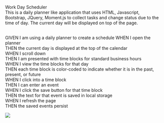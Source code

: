 Work Day Scheduler<br>
This is a daily planner like application that uses HTML, Javascript, Bootstrap, JQuery, Moment.js to collect tasks and change status due to the time of day.  The current day will be displayed on top of the page.</p>
<br>
GIVEN I am using a daily planner to create a schedule
WHEN I open the planner<br>
THEN the current day is displayed at the top of the calendar<br>
WHEN I scroll down<br>
THEN I am presented with time blocks for standard business hours<br>
WHEN I view the time blocks for that day<br>
THEN each time block is color-coded to indicate whether it is in the past, present, or future<br>
WHEN I click into a time block<br>
THEN I can enter an event<br>
WHEN I click the save button for that time block<br>
THEN the text for that event is saved in local storage<br>
WHEN I refresh the page<br>
THEN the saved events persist<br>

<img src="https://i.imgur.com/SQ9btEb.png">